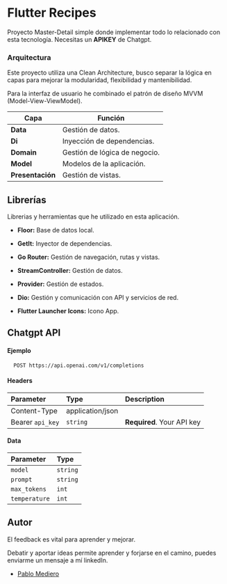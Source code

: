 
# Flutter Recipes

Proyecto Master-Detail simple donde implementar todo lo relacionado con esta tecnología.
Necesitas un **APIKEY** de Chatgpt.

### Arquitectura
Este proyecto utiliza una Clean Architecture, busco separar la lógica en capas para mejorar la modularidad, flexibilidad y mantenibilidad.

Para la interfaz de usuario he combinado el patrón de diseño MVVM (Model-View-ViewModel).

| **Capa**              | **Función** |
| ---                   | ---       |
| **Data**             |    Gestión de datos.      |
| **Di**               |    Inyección de dependencias.    |
| **Domain**           |    Gestión de lógica de negocio.    |
| **Model**            |    Modelos de la aplicación.    |
| **Presentación**     |    Gestión de vistas.    |

## Librerías 
Librerias y herramientas que he utilizado en esta aplicación. 

- **Floor:** Base de datos local.

- **GetIt:** Inyector de dependencias.

- **Go Router:** Gestión de navegación, rutas y vistas.

- **StreamController:** Gestión de datos.

- **Provider:** Gestión de estados.

- **Dio:** Gestión y comunicación con API y servicios de red.

- **Flutter Launcher Icons:** Icono App.

## Chatgpt API 

#### Ejemplo

```
  POST https://api.openai.com/v1/completions
```
#### Headers
| Parameter | Type     | Description                |
| :-------- | :------- | :------------------------- |
| Content-Type | application/json |  
| Bearer `api_key` | `string` | **Required**. Your API key |

#### Data
| Parameter | Type     |
| :-------- | :------- | 
| `model` | `string` |  
| `prompt` | `string` | 
| `max_tokens` | `int` | 
| `temperature` | `int` | 


## Autor
El feedback es vital para aprender y mejorar.

Debatir y aportar ideas permite aprender y forjarse en el camino, puedes enviarme un mensaje a mí linkedIn.
- [Pablo Mediero](https://www.linkedin.com/in/pablo-mediero-mart%C3%ADn/)

